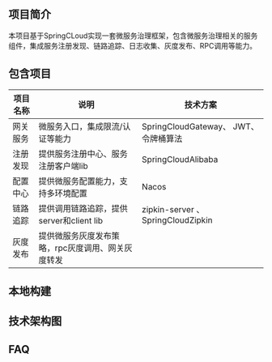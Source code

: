 ## 项目简介
本项目基于SpringCLoud实现一套微服务治理框架，包含微服务治理相关的服务组件，集成服务注册发现、链路追踪、日志收集、灰度发布、RPC调用等能力。
## 包含项目
| 项目名称| 说明| 技术方案|
|--- | --- | --- |
| 网关服务| 微服务入口，集成限流/认证等能力| SpringCloudGateway、 JWT、 令牌桶算法|
|注册发现 | 提供服务注册中心、服务注册客户端lib | SpringCloudAlibaba |
|配置中心 | 提供微服务配置能力，支持多环境配置|Nacos
| 链路追踪| 提供调用链路追踪，提供server和client lib| zipkin-server 、SpringCloudZipkin
| 灰度发布 | 提供微服务灰度发布策略，rpc灰度调用、网关灰度转发| 


## 本地构建

## 技术架构图

## FAQ
